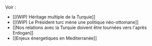 Voir :

- [[(WIP) Héritage multiple de la Turquie]]
- [[(WIP) Le Président turc mène une politique néo-ottomane]]
- [[Nos relations avec la Turquie doivent être tournées vers l'après Erdogan]]
- [[Enjeux énergetiques en Mediterranée]]